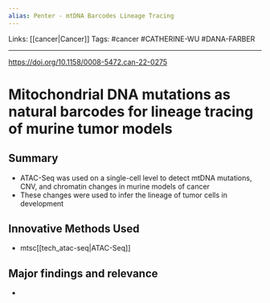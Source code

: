 ```yaml
---
alias: Penter - mtDNA Barcodes Lineage Tracing
---
```


Links: [[cancer|Cancer]]
Tags: #cancer #CATHERINE-WU #DANA-FARBER

---

https://doi.org/10.1158/0008-5472.can-22-0275

# Mitochondrial DNA mutations as natural barcodes for lineage tracing of murine tumor models

## Summary
- ATAC-Seq was used on a single-cell level to detect mtDNA mutations, CNV, and chromatin changes in murine models of cancer
- These changes were used to infer the lineage of tumor cells in development

## Innovative Methods Used
- mtsc[[tech_atac-seq|ATAC-Seq]]

## Major findings and relevance
- 
